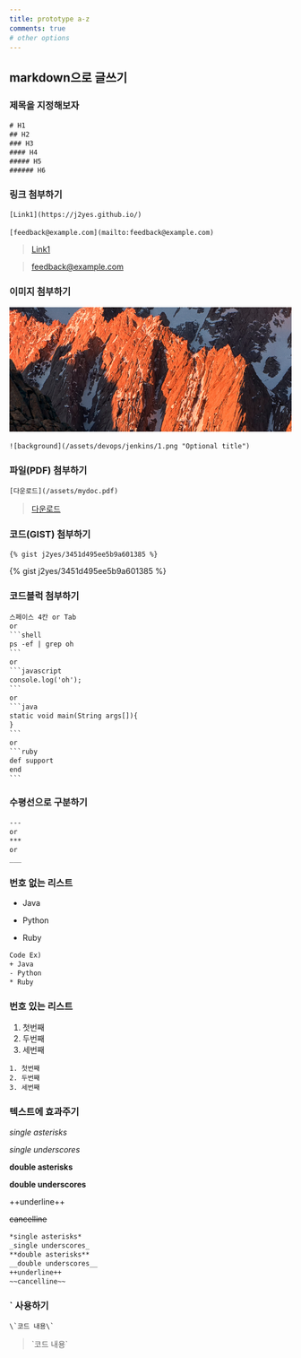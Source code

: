 ```yaml
---
title: prototype a-z
comments: true
# other options
---
```


## markdown으로 글쓰기

### 제목을 지정해보자

```
# H1
## H2
### H3
#### H4
##### H5
###### H6
```

### 링크 첨부하기

```
[Link1](https://j2yes.github.io/)

[feedback@example.com](mailto:feedback@example.com)
```
> [Link1](https://j2yes.github.io/)

> [feedback@example.com](mailto:feedback@example.com)

### 이미지 첨부하기

![background](/assets/devops/jenkins/1.png "Optional title")

```
![background](/assets/devops/jenkins/1.png "Optional title")
```

### 파일(PDF) 첨부하기

```
[다운로드](/assets/mydoc.pdf)
```

> [다운로드](/assets/mydoc.pdf)

### 코드(GIST) 첨부하기

```
{% gist j2yes/3451d495ee5b9a601385 %}
```

{% gist j2yes/3451d495ee5b9a601385 %}

### 코드블럭 첨부하기

    스페이스 4칸 or Tab
    or
    ```shell
    ps -ef | grep oh
    ```
    or
    ```javascript
    console.log('oh');
    ```
    or
    ```java
    static void main(String args[]){
    }
    ```
    or
    ```ruby
    def support
    end
    ```

### 수평선으로 구분하기

```
---
or
***
or
___
```

### 번호 없는 리스트

+ Java
- Python
* Ruby

```
Code Ex)
+ Java
- Python
* Ruby
```
### 번호 있는 리스트

1. 첫번째
2. 두번째
3. 세번째

```
1. 첫번째
2. 두번째
3. 세번째
```

### 텍스트에 효과주기

*single asterisks*

_single underscores_

**double asterisks**

__double underscores__

++underline++

~~cancelline~~

```
*single asterisks*
_single underscores_
**double asterisks**
__double underscores__
++underline++
~~cancelline~~
```

### \` 사용하기

```
\`코드 내용\`
```

> \`코드 내용\`




